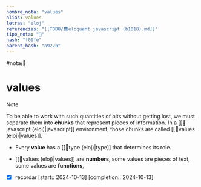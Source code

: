 ```yaml
---
nombre_nota: "values"
alias: values
letras: "eloj"
referencias: "[[TODO/🏛️eloquent javascript (b1018).md]]"
tipo_nota: "📑"
hash: "f09fe"
parent_hash: "a922b"
---
```

#nota/📑


# values

> [!NOTE]
>To be able to work with such quantities of bits without getting lost, we must separate them into __chunks__ that represent pieces of information. In a [[📑javascript (eloj)|javascript]] environment, those chunks are called [[📑values (eloj)|values]].

- Every __value__ has a [[📑type  (eloj)|type]] that determines its role.

- [[📑values (eloj)|values]] are __numbers__, some values are pieces of text, some values are __functions__,




- [x] recordar  [start:: 2024-10-13]  [completion:: 2024-10-13]